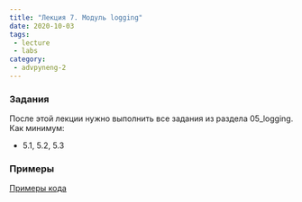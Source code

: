 ```yaml
---
title: "Лекция 7. Модуль logging"
date: 2020-10-03
tags:
 - lecture
 - labs
category:
 - advpyneng-2
---
```


### Задания

После этой лекции нужно выполнить все задания из раздела 05_logging.
Как минимум:

* 5.1, 5.2, 5.3


### Примеры

[Примеры кода](https://github.com/pyneng/advpyneng-online-2-sep-nov-2020/tree/master/examples/05_logging)


